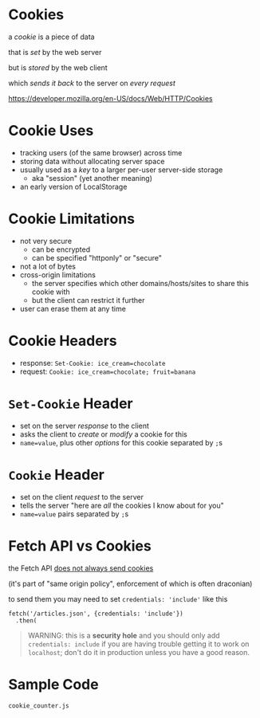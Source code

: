 # Cookies

a *cookie* is a piece of data

that is *set* by the web server

but is *stored* by the web client

which *sends it back* to the server on *every request*

https://developer.mozilla.org/en-US/docs/Web/HTTP/Cookies

# Cookie Uses

* tracking users (of the same browser) across time
* storing data without allocating server space
* usually used as a *key* to a larger per-user server-side storage
  * aka "session" (yet another meaning)
* an early version of LocalStorage

# Cookie Limitations

* not very secure
  * can be encrypted
  * can be specified "httponly" or "secure"
* not a lot of bytes
* cross-origin limitations
  * the server specifies which other domains/hosts/sites to share this cookie with
  * but the client can restrict it further
* user can erase them at any time

# Cookie Headers

* response: `Set-Cookie: ice_cream=chocolate`
* request: `Cookie: ice_cream=chocolate; fruit=banana`

# `Set-Cookie` Header

* set on the server *response* to the client
* asks the client to *create* or *modify* a cookie for this
* `name=value`, plus other *options* for this cookie separated by `;`s

# `Cookie` Header

* set on the client *request* to the server
* tells the server "here are *all* the cookies I know about for you"
* `name=value` pairs separated by `;`s

# Fetch API vs Cookies

the Fetch API [does not always send cookies](https://developer.mozilla.org/en-US/docs/Web/API/Request/credentials)

(it's part of "same origin policy", enforcement of which is often draconian)

to send them you may need to set `credentials: 'include'` like this

```
fetch('/articles.json', {credentials: 'include'})
  .then(
```

> WARNING: this is a **security hole** and you should only add `credentials: include` if you are having trouble getting it to work on `localhost`; don't do it in production unless you have a good reason.


# Sample Code

`cookie_counter.js`

